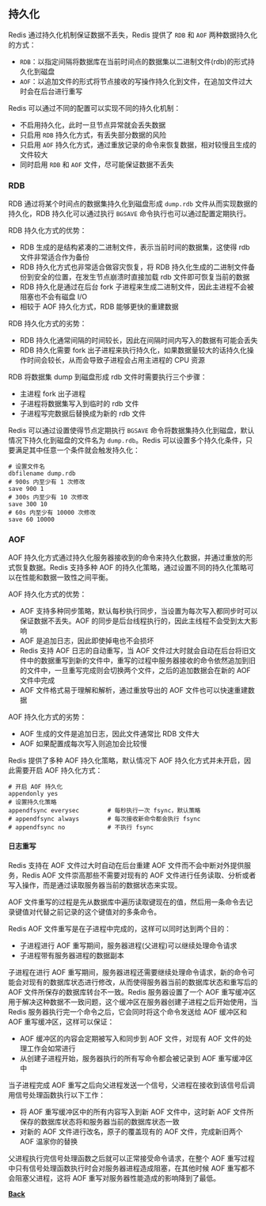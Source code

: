## 持久化

Redis 通过持久化机制保证数据不丢失，Redis 提供了 `RDB` 和 `AOF` 两种数据持久化的方式：

- `RDB`：以指定间隔将数据库在当前时间点的数据集以二进制文件(rdb)的形式持久化到磁盘
- `AOF`：以追加文件的形式将节点接收的写操作持久化到文件，在追加文件过大时会在后台进行重写

Redis 可以通过不同的配置可以实现不同的持久化机制：

- 不启用持久化，此时一旦节点异常就会丢失数据
- 只启用 `RDB` 持久化方式，有丢失部分数据的风险
- 只启用 `AOF` 持久化方式，通过重放记录的命令来恢复数据，相对较慢且生成的文件较大
- 同时启用 `RDB` 和 `AOF` 文件，尽可能保证数据不丢失

### RDB

RDB 通过将某个时间点的数据集持久化到磁盘形成 `dump.rdb` 文件从而实现数据的持久化，RDB 持久化可以通过执行 `BGSAVE` 命令执行也可以通过配置定期执行。

RDB 持久化方式的优势：

- RDB 生成的是结构紧凑的二进制文件，表示当前时间的数据集，这使得 rdb 文件非常适合作为备份
- RDB 持久化方式也非常适合做容灾恢复，将 RDB 持久化生成的二进制文件备份到安全的位置，在发生节点崩溃时直接加载 rdb 文件即可恢复当前的数据
- RDB 持久化是通过在后台 fork 子进程来生成二进制文件，因此主进程不会被阻塞也不会有磁盘 I/O
- 相较于 AOF 持久化方式，RDB 能够更快的重建数据

RDB 持久化方式的劣势：

- RDB 持久化通常间隔的时间较长，因此在间隔时间内写入的数据有可能会丢失
- RDB 持久化需要 fork 出子进程来执行持久化，如果数据量较大的话持久化操作时间会较长，从而会导致子进程会占用主进程的 CPU 资源

RDB 将数据集 dump 到磁盘形成 rdb 文件时需要执行三个步骤：

- 主进程 fork 出子进程
- 子进程将数据集写入到临时的 rdb 文件
- 子进程写完数据后替换成为新的 rdb 文件

Redis 可以通过设置使得节点定期执行 `BGSAVE` 命令将数据集持久化到磁盘，默认情况下持久化到磁盘的文件名为 `dump.rdb`。Redis 可以设置多个持久化条件，只要满足其中任意一个条件就会触发持久化：

```shell
# 设置文件名
dbfilename dump.rdb
# 900s 内至少有 1 次修改
save 900 1
# 300s 内至少有 10 次修改
save 300 10
# 60s 内至少有 10000 次修改
save 60 10000
```



### AOF 

AOF 持久化方式通过持久化服务器接收到的命令来持久化数据，并通过重放的形式恢复数据。Redis 支持多种 AOF 的持久化策略，通过设置不同的持久化策略可以在性能和数据一致性之间平衡。

AOF 持久化方式的优势：

- AOF 支持多种同步策略，默认每秒执行同步，当设置为每次写入都同步时可以保证数据不丢失。AOF 的同步是后台线程执行的，因此主线程不会受到太大影响
- AOF 是追加日志，因此即使掉电也不会损坏
- Redis 支持 AOF 日志的自动重写，当 AOF 文件过大时就会自动在后台将旧文件中的数据重写到新的文件中，重写的过程中服务器接收的命令依然追加到旧的文件中，一旦重写完成则会切换两个文件，之后的追加数据会在新的 AOF 文件中完成
- AOF 文件格式易于理解和解析，通过重放导出的 AOF 文件也可以快速重建数据

AOF 持久化方式的劣势：

- AOF 生成的文件是追加日志，因此文件通常比 RDB 文件大
- AOF 如果配置成每次写入则追加会比较慢

Redis 提供了多种 AOF 持久化策略，默认情况下 AOF 持久化方式并未开启，因此需要开启 AOF 持久化方式：

```shell
# 开启 AOF 持久化
appendonly yes
# 设置持久化策略
appendfsync everysec		# 每秒执行一次 fsync，默认策略
# appendfsync always		# 每次接收新命令都会执行 fsync
# appendfsync no			# 不执行 fsync
```

#### 日志重写

Redis 支持在 AOF 文件过大时自动在后台重建 AOF 文件而不会中断对外提供服务，Redis  AOF 文件崇高那些不需要对现有的 AOF 文件进行任务读取、分析或者写入操作，而是通过读取服务器当前的数据状态来实现。

AOF 文件重写的过程是先从数据库中遍历读取键现在的值，然后用一条命令去记录键值对代替之前记录的这个键值对的多条命令。

Redis AOF 文件重写是在子进程中完成的，这样可以同时达到两个目的：
- 子进程进行 AOF 重写期间，服务器进程(父进程)可以继续处理命令请求
- 子进程带有服务器进程的数据副本

子进程在进行 AOF 重写期间，服务器进程还需要继续处理命令请求，新的命令可能会对现有的数据库状态进行修改，从而使得服务器当前的数据库状态和重写后的 AOF 文件所保存的数据库转台不一致。Redis 服务器设置了一个 AOF 重写缓冲区用于解决这种数据不一致问题，这个缓冲区在服务器创建子进程之后开始使用，当 Redis 服务器执行完一个命令之后，它会同时将这个命令发送给 AOF 缓冲区和 AOF 重写缓冲区，这样可以保证：
- AOF 缓冲区的内容会定期被写入和同步到 AOF 文件，对现有 AOF 文件的处理工作会如常进行
- 从创建子进程开始，服务器执行的所有写命令都会被记录到 AOF 重写缓冲区中

当子进程完成 AOF 重写之后向父进程发送一个信号，父进程在接收到该信号后调用信号处理函数执行以下工作：
- 将 AOF 重写缓冲区中的所有内容写入到新 AOF 文件中，这时新 AOF 文件所保存的数据库状态将和服务器当前的数据库状态一致
- 对新的 AOF 文件进行改名，原子的覆盖现有的 AOF 文件，完成新旧两个 AOF 温家你的替换

父进程执行完信号处理函数之后就可以正常接受命令请求，在整个 AOF 重写过程中只有信号处理函数执行时会对服务器进程造成阻塞，在其他时候 AOF 重写都不会阻塞父进程，这将 AOF 重写对服务器性能造成的影响降到了最低。

**[Back](../)**